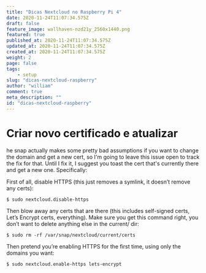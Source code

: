 ```yaml
---
title: "Dicas Nextcloud no Raspberry Pi 4"
date: 2020-11-24T11:07:34.575Z
draft: false
feature_image: wallhaven-nzd21y_2560x1440.png
featured: true
published_at: 2020-11-24T11:07:34.575Z
updated_at: 2020-11-24T11:07:34.575Z
created_at: 2020-11-24T11:07:34.575Z
weight: 2
page: false
tags:
    - setup
slug: "dicas-nextcloud-raspberry"
author: "william"
comment: true
meta_description: ""
id: "dicas-nextcloud-raspberry"
---
```


# Criar novo certificado e atualizar

he snap actually makes some pretty bad assumptions if you want to change the domain and get a new cert, so I'm going to leave this issue open to track the fix for that. Until I fix it, I suggest you toast the cert that's currently there and get a new one. Specifically:

First of all, disable HTTPS (this just removes a symlink, it doesn’t remove any certs):

```
$ sudo nextcloud.disable-https
```

Then blow away any certs that are there (this includes self-signed certs, Let’s Encrypt certs, everything). Make sure you get this command right, you don’t want to delete anything else in the current/ dir:

```
$ sudo rm -rf /var/snap/nextcloud/current/certs
```

Then pretend you’re enabling HTTPS for the first time, using only the domains you want:

```
$ sudo nextcloud.enable-https lets-encrypt
```
